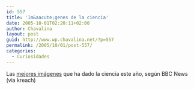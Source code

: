 ```yaml
---
id: 557
title: 'Im&aacute;genes de la ciencia'
date: 2005-10-01T02:20:11+02:00
author: Chavalina
layout: post
guid: http://www.wp.chavalina.net/?p=557
permalink: /2005/10/01/post-557/
categories:
  - Curiosidades
---
```

Las <a href="http://news.bbc.co.uk/1/shared/spl/hi/pop_ups/05/sci_nat_visions_of_science_/html/1.stm" target="_blank">mejores im&aacute;genes</a> que ha dado la ciencia este a&ntilde;o, seg&uacute;n BBC News (via kreach)